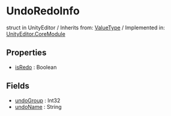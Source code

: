 # UndoRedoInfo
struct in UnityEditor
 / Inherits from: <a href="https://docs.unity3d.com/6000.0/Documentation/ScriptReference/ValueType.html" target="_blank">ValueType</a> / Implemented in: <a href="https://docs.unity3d.com/6000.0/Documentation/ScriptReference/UnityEditor.CoreModule.html" target="_blank">UnityEditor.CoreModule</a>
## Properties
- <a href="https://docs.unity3d.com/6000.0/Documentation/ScriptReference/UndoRedoInfo-isRedo.html" target="_blank">isRedo</a> : Boolean
## Fields
- <a href="https://docs.unity3d.com/6000.0/Documentation/ScriptReference/UndoRedoInfo-undoGroup.html" target="_blank">undoGroup</a> : Int32
- <a href="https://docs.unity3d.com/6000.0/Documentation/ScriptReference/UndoRedoInfo-undoName.html" target="_blank">undoName</a> : String

